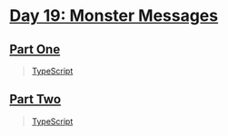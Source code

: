 # [Day 19: Monster Messages](https://adventofcode.com/2020/day/19)

## [Part One](https://adventofcode.com/2020/day/19#part1)

> [TypeScript](/solutions/typescript/2020/19/src/p1.ts)

## [Part Two](https://adventofcode.com/2020/day/19#part2)

> [TypeScript](/solutions/typescript/2020/19/src/p2.ts)
